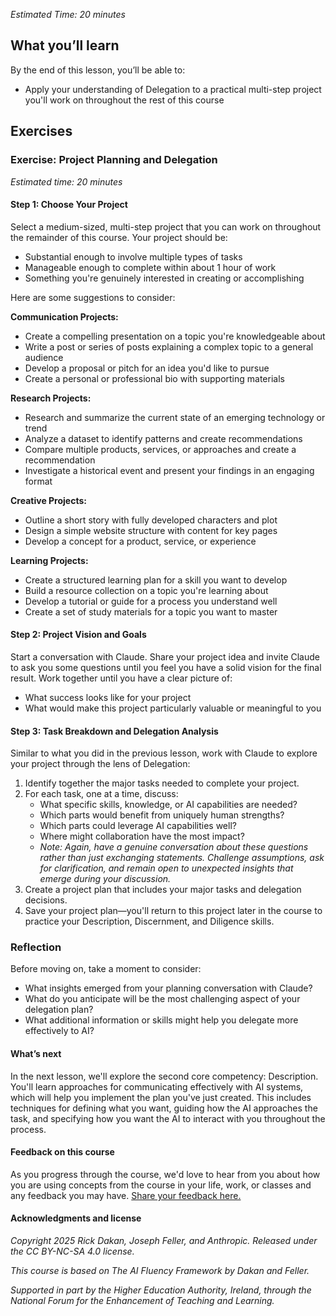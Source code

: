 *Estimated Time: 20 minutes*

## What you’ll learn

By the end of this lesson, you’ll be able to:

* Apply your understanding of Delegation to a practical multi-step project you'll work on throughout the rest of this course

## Exercises

### Exercise: Project Planning and Delegation

*Estimated time: 20 minutes*

#### Step 1: Choose Your Project

Select a medium-sized, multi-step project that you can work on throughout the remainder of this course. Your project should be:

* Substantial enough to involve multiple types of tasks
* Manageable enough to complete within about 1 hour of work
* Something you're genuinely interested in creating or accomplishing

Here are some suggestions to consider:

**Communication Projects:**

* Create a compelling presentation on a topic you're knowledgeable about
* Write a post or series of posts explaining a complex topic to a general audience
* Develop a proposal or pitch for an idea you'd like to pursue
* Create a personal or professional bio with supporting materials

**Research Projects:**

* Research and summarize the current state of an emerging technology or trend
* Analyze a dataset to identify patterns and create recommendations
* Compare multiple products, services, or approaches and create a recommendation
* Investigate a historical event and present your findings in an engaging format

**Creative Projects:**

* Outline a short story with fully developed characters and plot
* Design a simple website structure with content for key pages
* Develop a concept for a product, service, or experience

**Learning Projects:**

* Create a structured learning plan for a skill you want to develop
* Build a resource collection on a topic you're learning about
* Develop a tutorial or guide for a process you understand well
* Create a set of study materials for a topic you want to master

#### Step 2: Project Vision and Goals

Start a conversation with Claude. Share your project idea and invite Claude to ask you some questions until you feel you have a solid vision for the final result. Work together until you have a clear picture of:

* What success looks like for your project
* What would make this project particularly valuable or meaningful to you

#### Step 3: Task Breakdown and Delegation Analysis

Similar to what you did in the previous lesson, work with Claude to explore your project through the lens of Delegation:

1. Identify together the major tasks needed to complete your project.
2. For each task, one at a time, discuss:
   * What specific skills, knowledge, or AI capabilities are needed?
   * Which parts would benefit from uniquely human strengths?
   * Which parts could leverage AI capabilities well?
   * Where might collaboration have the most impact?
   * *Note: Again, have a genuine conversation about these questions rather than just exchanging statements. Challenge assumptions, ask for clarification, and remain open to unexpected insights that emerge during your discussion.*
3. Create a project plan that includes your major tasks and delegation decisions.
4. Save your project plan—you'll return to this project later in the course to practice your Description, Discernment, and Diligence skills.

### Reflection

Before moving on, take a moment to consider:

* What insights emerged from your planning conversation with Claude?
* What do you anticipate will be the most challenging aspect of your delegation plan?
* What additional information or skills might help you delegate more effectively to AI?

#### What’s next

In the next lesson, we'll explore the second core competency: Description. You'll learn approaches for communicating effectively with AI systems, which will help you implement the plan you've just created. This includes techniques for defining what you want, guiding how the AI approaches the task, and specifying how you want the AI to interact with you throughout the process.

#### Feedback on this course

As you progress through the course, we'd love to hear from you about how you are using concepts from the course in your life, work, or classes and any feedback you may have. [Share your feedback here.](https://forms.gle/zURqLbVgdDqGhHZk9)

#### Acknowledgments and license

*Copyright 2025 Rick Dakan, Joseph Feller, and Anthropic. Released under the CC BY-NC-SA 4.0 license.*

*This course is based on The AI Fluency Framework by Dakan and Feller.*

*Supported in part by the Higher Education Authority, Ireland, through the National Forum for the Enhancement of Teaching and Learning.*